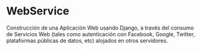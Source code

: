 # WebService
Construcción de una Aplicación Web usando Django, a través del consumo de Servicios Web (tales como autenticación con Facebook, Google, Twitter, plataformas públicas de datos, etc) alojados en otros servidores.
